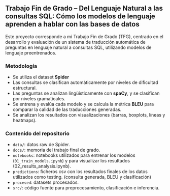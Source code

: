 ## Trabajo Fin de Grado – Del Lenguaje Natural a las consultas SQL: Cómo los modelos de lenguaje aprenden a hablar con las bases de datos

Este proyecto corresponde a mi Trabajo Fin de Grado (TFG), centrado en el desarrollo y evaluación de un sistema de traducción automática de preguntas en lenguaje natural a consultas SQL, utilizando modelos de lenguaje preentrenados.


### Metodología
- Se utiliza el dataset **Spider**
- Las consultas se clasifican automáticamente por niveles de dificultad estructural.
- Las preguntas se analizan lingüísticamente con **spaCy**, y se clasifican por niveles gramaticales.
- Se entrena y evalúa cada modelo y se calcula la métrica **BLEU** para comparar la calidad de las traducciones generadas.
- Se analizan los resultados con visualizaciones (barras, boxplots, líneas y heatmaps).

### Contenido del repositorio
- `data/`: datos raw de Spider.
- `docs/`: memoria del trabajo final de grado.
- `notebooks`: notebooks utilizados para entrenar los modelos (`01_train_models.ipynb`) y para visualizar los resultados (02_results_analysis.ipynb).
- `predictions`: ficheros csv con los resultados finales de los datos utilizados como testing. (consulta generada, BLEU y clasificación)
- `procesed`: datasets procesados.
- `src/`: código fuente para preprocesamiento, clasificación e inferencia.
